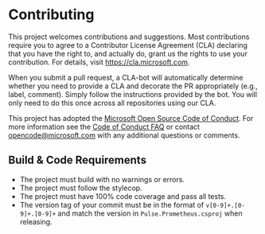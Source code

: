 # Contributing

This project welcomes contributions and suggestions. Most contributions require you to
agree to a Contributor License Agreement (CLA) declaring that you have the right to,
and actually do, grant us the rights to use your contribution. For details, visit
https://cla.microsoft.com.

When you submit a pull request, a CLA-bot will automatically determine whether you need
to provide a CLA and decorate the PR appropriately (e.g., label, comment). Simply follow the
instructions provided by the bot. You will only need to do this once across all repositories using our CLA.

This project has adopted the [Microsoft Open Source Code of Conduct](https://opensource.microsoft.com/codeofconduct/).
For more information see the [Code of Conduct FAQ](https://opensource.microsoft.com/codeofconduct/faq/)
or contact [opencode@microsoft.com](mailto:opencode@microsoft.com) with any additional questions or comments.

## Build & Code Requirements
* The project must build with no warnings or errors.
* The project must follow the stylecop.
* The project must have 100% code coverage and pass all tests.
* The version tag of your commit must be in the format of `v[0-9]+.[0-9]+.[0-9]+` and match the version in `Pulse.Prometheus.csproj` when releasing.
